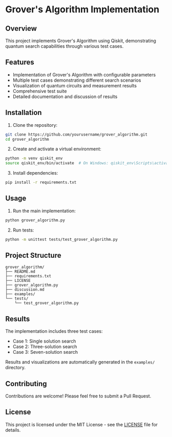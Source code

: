 # Grover's Algorithm Implementation

## Overview
This project implements Grover's Algorithm using Qiskit, demonstrating quantum search capabilities through various test cases.

## Features
- Implementation of Grover's Algorithm with configurable parameters
- Multiple test cases demonstrating different search scenarios
- Visualization of quantum circuits and measurement results
- Comprehensive test suite
- Detailed documentation and discussion of results

## Installation

1. Clone the repository:
```bash
git clone https://github.com/yourusername/grover_algorithm.git
cd grover_algorithm
```

2. Create and activate a virtual environment:
```bash
python -m venv qiskit_env
source qiskit_env/bin/activate  # On Windows: qiskit_env\Scripts\activate
```

3. Install dependencies:
```bash
pip install -r requirements.txt
```

## Usage

1. Run the main implementation:
```bash
python grover_algorithm.py
```

2. Run tests:
```bash
python -m unittest tests/test_grover_algorithm.py
```

## Project Structure
```
grover_algorithm/
├── README.md
├── requirements.txt
├── LICENSE
├── grover_algorithm.py
├── discussion.md
├── examples/
└── tests/
    └── test_grover_algorithm.py
```

## Results
The implementation includes three test cases:
- Case 1: Single solution search
- Case 2: Three-solution search
- Case 3: Seven-solution search

Results and visualizations are automatically generated in the `examples/` directory.

## Contributing
Contributions are welcome! Please feel free to submit a Pull Request.

## License
This project is licensed under the MIT License - see the [LICENSE](LICENSE) file for details.
